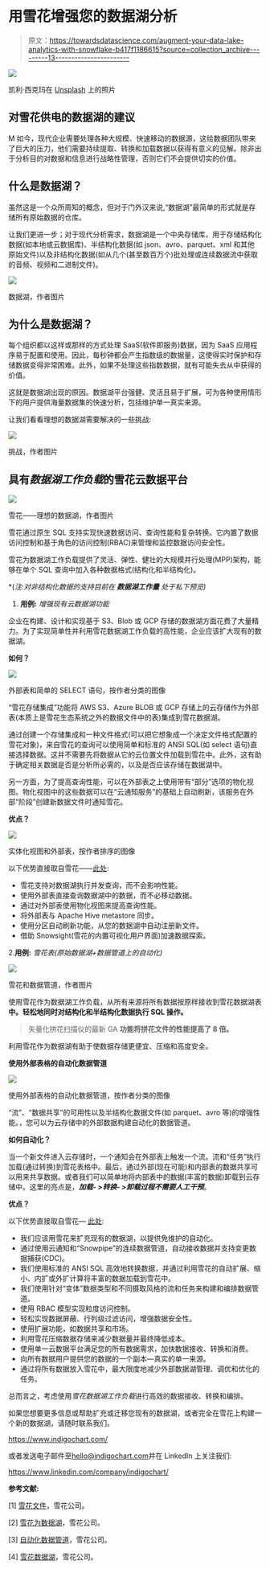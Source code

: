 # 用雪花增强您的数据湖分析

> 原文：<https://towardsdatascience.com/augment-your-data-lake-analytics-with-snowflake-b417f1186615?source=collection_archive---------13----------------------->

![](img/568147460083b8e138d85ccacdd9f25e.png)

凯利·西克玛在 [Unsplash](https://unsplash.com?utm_source=medium&utm_medium=referral) 上的照片

## 对雪花供电的数据湖的建议

M 如今，现代企业需要处理各种大规模、快速移动的数据源，这给数据团队带来了巨大的压力，他们需要持续提取、转换和加载数据以获得有意义的见解。除非出于分析目的对数据和信息进行战略性管理，否则它们不会提供切实的价值。

## 什么是数据湖？

虽然这是一个众所周知的概念，但对于门外汉来说,“数据湖”最简单的形式就是存储所有原始数据的仓库。

让我们更进一步；对于现代分析需求，数据湖是一个中央存储库，用于存储结构化数据(如本地或云数据库)、半结构化数据(如 json、avro、parquet、xml 和其他原始文件)以及非结构化数据(如从几个(甚至数百万个)批处理或连续数据流中获取的音频、视频和二进制文件)。

![](img/eeee88806cda0a724d9c11eaa81682ff.png)

数据湖，作者图片

## 为什么是数据湖？

每个组织都以这样或那样的方式处理 SaaS(软件即服务)数据，因为 SaaS 应用程序易于配置和使用。因此，每秒钟都会产生指数级的数据量，这使得实时保护和存储数据变得非常困难。此外，如果不处理这些指数数据，就有可能失去从中获得的价值。

这就是数据湖出现的原因。数据湖平台强健、灵活且易于扩展，可为各种使用情形下的用户提供海量数据集的快速分析，包括维护单一真实来源。

让我们看看理想的数据湖需要解决的一些挑战:

![](img/9d6ca6149883db97b2650f41f582689a.png)

挑战，作者图片

## 具有*数据湖工作负载*的雪花云数据平台

![](img/97873e30896b36bcbb08214a31816d49.png)

雪花——理想的数据湖，作者图片

雪花通过原生 SQL 支持实现快速数据访问、查询性能和复杂转换。它内置了数据访问控制和基于角色的访问控制(RBAC)来管理和监控数据访问安全性。

雪花为数据湖工作负载提供了灵活、弹性、健壮的大规模并行处理(MPP)架构，能够在单个 SQL 查询中加入各种数据格式(结构化和半结构化)。

*(*注:对非结构化数据的支持目前在* ***数据湖工作量*** *处于私下预览)*

1.  **用例:** *增强现有云数据湖功能*

企业在构建、设计和实现基于 S3、Blob 或 GCP 存储的数据湖方面花费了大量精力。为了实现简单性并利用雪花数据湖工作负载的高性能，企业应该扩大现有的数据湖。

**如何？**

![](img/ac2e3336b494d71f827d59b0a0d08ec7.png)

外部表和简单的 SELECT 语句，按作者分类的图像

“雪花存储集成”功能将 AWS S3、Azure BLOB 或 GCP 存储上的云存储作为外部表(本质上是雪花生态系统之外的数据文件中的表)集成到雪花数据湖。

通过创建一个存储集成和一种文件格式(可以把它想象成一个决定文件格式配置的雪花对象)，来自雪花的查询可以使用简单和标准的 ANSI SQL(如 select 语句)直接选择数据。这并不需要先将数据从它的云位置文件加载到雪花中。此外，这有助于确定相关数据是否是分析所必需的，以及是否应该存储在数据湖中。

另一方面，为了提高查询性能，可以在外部表之上使用带有“部分”选项的物化视图。物化视图中的这些数据可以在“云通知服务”的基础上自动刷新，该服务在外部“阶段”创建新数据文件时通知雪花。

**优点？**

![](img/76d628d5ea50ddb5b47adf320832e077.png)

实体化视图和外部表，按作者排序的图像

以下优势直接取自雪花——[此处](https://www.snowflake.com/workloads/data-lake/):

*   雪花支持对数据湖执行并发查询，而不会影响性能。
*   使用外部表直接查询数据湖中的数据，而不必移动数据。
*   通过对外部表使用物化视图来提高查询性能。
*   将外部表与 Apache Hive metastore 同步。
*   使用分区自动刷新功能，从您的数据湖中自动注册新文件。
*   借助 Snowsight(雪花的内置可视化用户界面)加速数据探索。

2.**用例:** *雪花表(原始数据湖+数据管道上的自动化)*

![](img/67bb0e97efb98ca8e5d10c8645486e05.png)

雪花和数据管道，作者图片

使用雪花作为数据湖工作负载，从所有来源将所有数据按原样接收到雪花数据湖表**中。轻松地同时对结构化和半结构化数据执行 SQL 操作。**

> 矢量化拼花扫描仪的最新 GA **功能将拼花文件的性能提高了 8 倍。**

利用雪花作为数据湖有助于使数据存储更便宜、压缩和高度安全。

**使用外部表格的自动化数据管道**

![](img/4335c0fc00afb636d9b20d4de0bee1cf.png)

使用外部表格的自动化数据管道，按作者分类的图像

“流”、“数据共享”的可用性以及半结构化数据文件(如 parquet、avro 等)的增强性能。，您可以为云存储中的外部数据构建自动化的数据管道。

**如何自动化？**

当一个新文件进入云存储时，一个通知会在外部表上触发一个流。流和“任务”执行加载(通过转换)到雪花表格中。最后，通过外部(现在可能)和内部表的数据共享可以用来共享数据。或者我们可以简单地将内部表中的数据(丰富的数据)卸载到云存储中。这里的亮点是，***加载- >转换- >卸载过程不需要人工干预***。

**优点？**

以下优势直接取自雪花— [此处](https://www.snowflake.com/workloads/data-lake/):

*   我们应该用雪花来扩充现有的数据湖，以提供免维护的自动化。
*   通过使用云通知和“Snowpipe”的连续数据管道，自动接收数据并支持变更数据捕获(CDC)。
*   我们使用标准的 ANSI SQL 高效地转换数据，并通过利用雪花的自动扩展、缩小、内扩或外扩计算将丰富的数据加载到雪花中。
*   我们使用针对“变体”数据类型和不同摄取风格的流和任务来构建和编排数据管道。
*   使用 RBAC 模型实现粒度访问控制。
*   轻松实现数据屏蔽、行列级过滤访问，增强数据安全性。
*   使用扩展功能，如数据共享和市场。
*   利用雪花压缩数据存储来减少数据量并最终降低成本。
*   使用单一云数据平台满足您的所有数据需求，加快数据接收、转换和消费。
*   向所有数据用户提供您的数据的一个副本—真实的单一来源。
*   通过将所有数据放入雪花中，最大限度地减少外部数据湖管理、调优和优化的任务。

总而言之，考虑使用*雪花数据湖工作负载*进行高效的数据接收、转换和编排。

如果您想要更多信息或帮助扩充或迁移您现有的数据湖，或者完全在雪花上构建一个新的数据湖，请随时联系我们。

<https://www.indigochart.com/>  

或者发送电子邮件至[hello@indigochart.com](mailto:hello@indigochart.com)并在 LinkedIn 上关注我们:

<https://www.linkedin.com/company/indigochart/>  

**参考文献:**

[1] [雪花文件](https://docs.snowflake.com/en/)，雪花公司。

[2] [雪花为数据湖](https://www.snowflake.com/workloads/data-lake/)，雪花公司。

[3] [自动化数据管道](https://www.snowflake.com/blog/external-tables-are-now-generally-available-on-snowflake/)，雪花公司。

[4] [雪花数据湖](https://www.snowflake.com/#data-lake)，雪花公司。